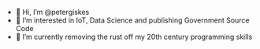 - 👋 Hi, I’m @petergiskes
- 👀 I’m interested in IoT, Data Science and publishing Government Source Code
- 🌱 I’m currently removing the rust off my 20th century programming skills
